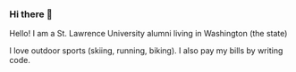 ### Hi there 👋

Hello! I am a St. Lawrence University alumni living in Washington (the state)

I love outdoor sports (skiing, running, biking). I also pay my bills by writing code. 

<!--
**CharlesReinhardt/CharlesReinhardt** is a ✨ _special_ ✨ repository because its `README.md` (this file) appears on your GitHub profile.

Here are some ideas to get you started:

- 🔭 I’m currently working on ...
- 🌱 I’m currently learning ...
- 👯 I’m looking to collaborate on ...
- 🤔 I’m looking for help with ...
- 💬 Ask me about ...
- 📫 How to reach me: ...
- 😄 Pronouns: ...
- ⚡ Fun fact: ...
-->
